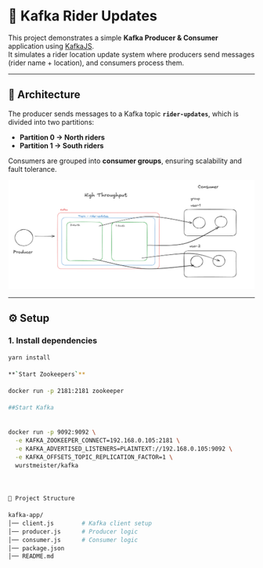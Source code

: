 # 🚀 Kafka Rider Updates

This project demonstrates a simple **Kafka Producer & Consumer** application using [KafkaJS](https://kafka.js.org/).  
It simulates a rider location update system where producers send messages (rider name + location), and consumers process them.

---

## 📌 Architecture

The producer sends messages to a Kafka topic **`rider-updates`**, which is divided into two partitions:

- **Partition 0 → North riders**
- **Partition 1 → South riders**

Consumers are grouped into **consumer groups**, ensuring scalability and fault tolerance.

![Kafka Producer Screenshot](./assets/Kafka-excali.png)

---

## ⚙️ Setup

### 1. Install dependencies
```sh
yarn install

**`Start Zookeepers`**

docker run -p 2181:2181 zookeeper

##Start Kafka


docker run -p 9092:9092 \
  -e KAFKA_ZOOKEEPER_CONNECT=192.168.0.105:2181 \
  -e KAFKA_ADVERTISED_LISTENERS=PLAINTEXT://192.168.0.105:9092 \
  -e KAFKA_OFFSETS_TOPIC_REPLICATION_FACTOR=1 \
  wurstmeister/kafka



📂 Project Structure

kafka-app/
│── client.js        # Kafka client setup
│── producer.js      # Producer logic
│── consumer.js      # Consumer logic
│── package.json
│── README.md
